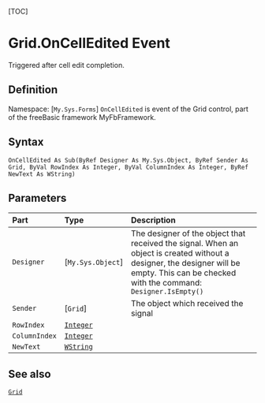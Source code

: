 [TOC]
# Grid.OnCellEdited Event
Triggered after cell edit completion.
## Definition
Namespace: [`My.Sys.Forms`]
`OnCellEdited` is event of the Grid control, part of the freeBasic framework MyFbFramework.
## Syntax
```freeBasic
OnCellEdited As Sub(ByRef Designer As My.Sys.Object, ByRef Sender As Grid, ByVal RowIndex As Integer, ByVal ColumnIndex As Integer, ByRef NewText As WString)
```

## Parameters

|Part|Type|Description|
| :------------ | :------------ | :------------ |
|`Designer`|[`My.Sys.Object`]|The designer of the object that received the signal. When an object is created without a designer, the designer will be empty. This can be checked with the command: `Designer.IsEmpty()`|
|`Sender`|[`Grid`]|The object which received the signal|
|`RowIndex`|[`Integer`]("https://www.freebasic.net/wiki/KeyPgInteger")||
|`ColumnIndex`|[`Integer`]("https://www.freebasic.net/wiki/KeyPgInteger")||
|`NewText`|[`WString`]("https://www.freebasic.net/wiki/KeyPgWString")||

## See also
[`Grid`](Grid.md)
